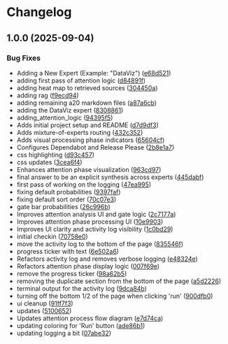 # Changelog

## 1.0.0 (2025-09-04)


### Bug Fixes

* Adding a New Expert (Example: "DataViz") ([e68d521](https://github.com/ddaugher/moe-rising/commit/e68d521ac38fc9cdb9035df7e3abd04b43f218ab))
* adding first pass of attention logic ([d84891f](https://github.com/ddaugher/moe-rising/commit/d84891f7fe6a0b176c54a762344546a7f1e64dad))
* adding heat map to retrieved sources ([304450a](https://github.com/ddaugher/moe-rising/commit/304450a7e735d2e1db9c17c8ac76e76fe48f58bd))
* adding rag ([f9ecd94](https://github.com/ddaugher/moe-rising/commit/f9ecd948f38fea79fa26cad9b80babcc58a95d59))
* adding remaining a20 markdown files ([a87a6cb](https://github.com/ddaugher/moe-rising/commit/a87a6cbe04bc5a1a3991c1883bb3974bd2d293a7))
* adding the DataViz expert ([8308861](https://github.com/ddaugher/moe-rising/commit/83088619c8034d6d04213e98b9dbd401011a3981))
* adding_attention_logic ([94395f5](https://github.com/ddaugher/moe-rising/commit/94395f5c1a49215e4270fafe81941c4654b005d1))
* Adds initial project setup and README ([d7d9df3](https://github.com/ddaugher/moe-rising/commit/d7d9df3a0fad9f5e1d13597cb2c0790247fdaf45))
* Adds mixture-of-experts routing ([432c352](https://github.com/ddaugher/moe-rising/commit/432c352ed23d96b8327042e44eb66852466c8aef))
* Adds visual processing phase indicators ([65604cf](https://github.com/ddaugher/moe-rising/commit/65604cfa76cd1001583ccb34e2ab66ae6d9ead16))
* Configures Dependabot and Release Please ([2b8e1a7](https://github.com/ddaugher/moe-rising/commit/2b8e1a76fc6cd7914b83c919cf7fa3ee90ae117f))
* css highlighting ([d93c457](https://github.com/ddaugher/moe-rising/commit/d93c457c94356e297ff4a5a459d4daac4118a70a))
* css updates ([3cea6f4](https://github.com/ddaugher/moe-rising/commit/3cea6f43e2d41a26a06bdf1973b2c187c809813e))
* Enhances attention phase visualization ([963cd97](https://github.com/ddaugher/moe-rising/commit/963cd972eeddb451e3f1afe343dafa8318d6799d))
* final answer to be an explicit synthesis across experts ([445dabf](https://github.com/ddaugher/moe-rising/commit/445dabf3f7a7e8f92766ee3a0e5b433447201a3c))
* first pass of working on the logging ([47ea995](https://github.com/ddaugher/moe-rising/commit/47ea995a1e89297904544da935ef62b1b0dbc912))
* fixing default probabilities ([9397faf](https://github.com/ddaugher/moe-rising/commit/9397fafb7d79a7197372056cb299acf052fcae6e))
* fixing default sort order ([70c07e3](https://github.com/ddaugher/moe-rising/commit/70c07e391daead8d4d13b15bbd7d3f5df152dbc4))
* gate bar probabilities ([26c996b](https://github.com/ddaugher/moe-rising/commit/26c996ba6925148fec2a841b5d4a85e508ea7f18))
* Improves attention analysis UI and gate logic ([2c7177a](https://github.com/ddaugher/moe-rising/commit/2c7177af45f28a440e869ee7880bc669589db925))
* Improves attention phase processing UI ([10e9903](https://github.com/ddaugher/moe-rising/commit/10e9903236d1119580f4910ba5d89e4ddae89237))
* Improves UI clarity and activity log visibility ([1c0bd29](https://github.com/ddaugher/moe-rising/commit/1c0bd296be4916eebae80286bc54ffebb331c2fb))
* initial checkin ([70758e0](https://github.com/ddaugher/moe-rising/commit/70758e0dca1c993c3113e66a4f05e3acb5ad3b83))
* move the activity log to the bottom of the page ([835546f](https://github.com/ddaugher/moe-rising/commit/835546ff85dbff9f0102c11b5d72c44464c582a7))
* progress ticker with text ([6e502a6](https://github.com/ddaugher/moe-rising/commit/6e502a63dc2124110a716742eb48fe77f120f665))
* Refactors activity log and removes verbose logging ([e48324e](https://github.com/ddaugher/moe-rising/commit/e48324e4af38d9c82177139d47e31e5ac424e4f4))
* Refactors attention phase display logic ([007f69e](https://github.com/ddaugher/moe-rising/commit/007f69e8a8f6855fdff98804769f025d6c71fb5b))
* remove the progress ticker ([98a62b5](https://github.com/ddaugher/moe-rising/commit/98a62b5cf633ee1c45087f8e1b788a4e513d28cb))
* removing the duplicate section from the bottom of the page ([a5d2226](https://github.com/ddaugher/moe-rising/commit/a5d2226bb207dbe1ab4b9e715a4925cfdd934db8))
* terminal output for the activity log ([9dca84b](https://github.com/ddaugher/moe-rising/commit/9dca84b03e4be050ddf4b01d790da8ab98254524))
* turning off the bottom 1/2 of the page when clicking 'run' ([900dfb0](https://github.com/ddaugher/moe-rising/commit/900dfb0e063f2d6f22b52ff4befb778dd712f62a))
* ui cleanup ([91ff7f3](https://github.com/ddaugher/moe-rising/commit/91ff7f3bdb83d6944c3efe1f0b9afeda597f86e5))
* updates ([5100652](https://github.com/ddaugher/moe-rising/commit/5100652d290362926c3aeab6255d4e7abf0dddbd))
* Updates attention process flow diagram ([e7d74ca](https://github.com/ddaugher/moe-rising/commit/e7d74caf8ede8274db189c0a03425e3458d9b58b))
* updating coloring for 'Run' button ([ade86b1](https://github.com/ddaugher/moe-rising/commit/ade86b190f07a94f20da227c9a370bce13da14a8))
* updating logging a bit ([07abe32](https://github.com/ddaugher/moe-rising/commit/07abe328b7f04912540d5d17b0691abc0c1bbed8))

